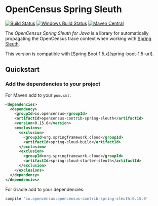 # OpenCensus Spring Sleuth
[![Build Status][travis-image]][travis-url]
[![Windows Build Status][appveyor-image]][appveyor-url]
[![Maven Central][maven-image]][maven-url]

The *OpenCensus Spring Sleuth for Java* is a library for automatically
propagating the OpenCensus trace context when working with [Spring Sleuth][spring-sleuth-url].

This version is compatible with [Spring Boot 1.5.x][spring-boot-1.5-url].

## Quickstart

### Add the dependencies to your project

For Maven add to your `pom.xml`:
```xml
<dependencies>
  <dependency>
    <groupId>io.opencensus</groupId>
    <artifactId>opencensus-contrib-spring-sleuth</artifactId>
    <version>0.15.0</version>
    <exclusions>
      <exclusion>
	    <groupId>org.springframework.cloud</groupId>
	    <artifactId>spring-cloud-build</artifactId>
	  </exclusion>
	  <exclusion>
	    <groupId>org.springframework.cloud</groupId>
	    <artifactId>spring-cloud-starter-sleuth</artifactId>
   	  </exclusion>
    </exclusions>
  </dependency>
</dependencies>
```

For Gradle add to your dependencies:
```gradle
compile 'io.opencensus:opencensus-contrib-spring-sleuth:0.15.0'
```

[travis-image]: https://travis-ci.org/census-instrumentation/opencensus-java.svg?branch=master
[travis-url]: https://travis-ci.org/census-instrumentation/opencensus-java
[appveyor-image]: https://ci.appveyor.com/api/projects/status/hxthmpkxar4jq4be/branch/master?svg=true
[appveyor-url]: https://ci.appveyor.com/project/opencensusjavateam/opencensus-java/branch/master
[maven-image]: https://maven-badges.herokuapp.com/maven-central/io.opencensus/opencensus-contrib-spring-sleuth/badge.svg
[maven-url]: https://maven-badges.herokuapp.com/maven-central/io.opencensus/opencensus-contrib-spring-sleuth
[sprint-boot-1.5-url]: https://github.com/spring-projects/spring-boot/tree/1.5.x
[spring-sleuth-url]: https://github.com/spring-cloud/spring-cloud-sleuth

